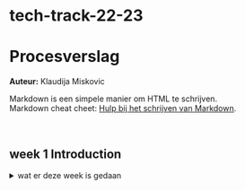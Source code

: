 # tech-track-22-23

# Procesverslag
**Auteur:** Klaudija Miskovic


Markdown is een simpele manier om HTML te schrijven.  
Markdown cheat cheet: [Hulp bij het schrijven van Markdown](https://github.com/adam-p/markdown-here/wiki/Markdown-Cheatsheet).



<br>

## week 1 Introduction

<details >
  <summary>wat er deze week is gedaan</summary>
  
  ### Maandag
  Tijdens de werkgroep hebben wij met een dummy api proberen data op te schonen: https://codepen.io/klaudij/pen/WNyeaGL?editors=1112


  ### Dinsdag
  Het uitgewerkte huiswerk van dinsdag is op mijn codepen te vinden : https://codepen.io/klaudij/pen/RwJwgpE?editors=1111
  
  #### Bronnen:
  <details>
  <summary>Bronnen dat mij geholpen hebben bij de opdrachten:</summary>
  - klasgenoten 😤 <br>
  - https://www.freecodecamp.org/news/how-to-convert-a-string-to-a-number-in-javascript/ <br>
  - https://stackoverflow.com/questions/4437916/how-to-convert-all-elements-in-an-array-to-integer-in-javascript <br>
  - https://stackoverflow.com/questions/1026069/how-do-i-make-the-first-letter-of-a-string-uppercase-in-javascript <br>
  - https://javascript.plainenglish.io/add-modify-and-delete-properties-from-javascript-object-7ad07e7be1bb <br>
  - https://sabe.io/blog/javascript-sort-array-objects-property <br>
  - https://github.com/cmda-tt/course-22-23/tree/main/week-1 <br>
  </details>
  
  ### Woensdag
  Tijdens de werkgroep hebben wij met SVG gewerkt door middel van een emoji na te maken van scratch met svg codes: https://codepen.io/klaudij/pen/ZERYbZy?editors=1010



  ### Donderdag
  Het uitgewerkte huiswerk van donderdag is op mijn codepen te vinden : https://codepen.io/klaudij/pen/qBKEQyp?editors=1011
  
  #### Bronnen:
  <details>
  <summary>Bronnen dat mij geholpen hebben bij de opdrachten:</summary>
  - klasgenoten 😤 <br>
  -  https://www.valentinog.com/blog/html-table/ <br>
  - https://github.com/cmda-tt/course-22-23/tree/main/week-1 <br>
  - https://thomaswilburn.github.io/viz-book/js-templates.html <br>
  - mijn hersenen 🤓 <br>
  </details>
  
 

  
  
  
</details>
